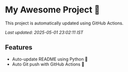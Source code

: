 # My Awesome Project 🚀

This project is automatically updated using GitHub Actions.

_Last updated: 2025-05-01 23:02:11 IST_

## Features
- Auto-update README using Python 🐍
- Auto Git push with GitHub Actions 🤖
